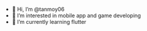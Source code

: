 - 👋 Hi, I’m @tanmoy06
- 👀 I’m interested in mobile app and game developing 
- 🌱 I’m currently learning flutter


<!---
tanmoy06/tanmoy06 is a ✨ special ✨ repository because its `README.md` (this file) appears on your GitHub profile.
You can click the Preview link to take a look at your changes.
--->
